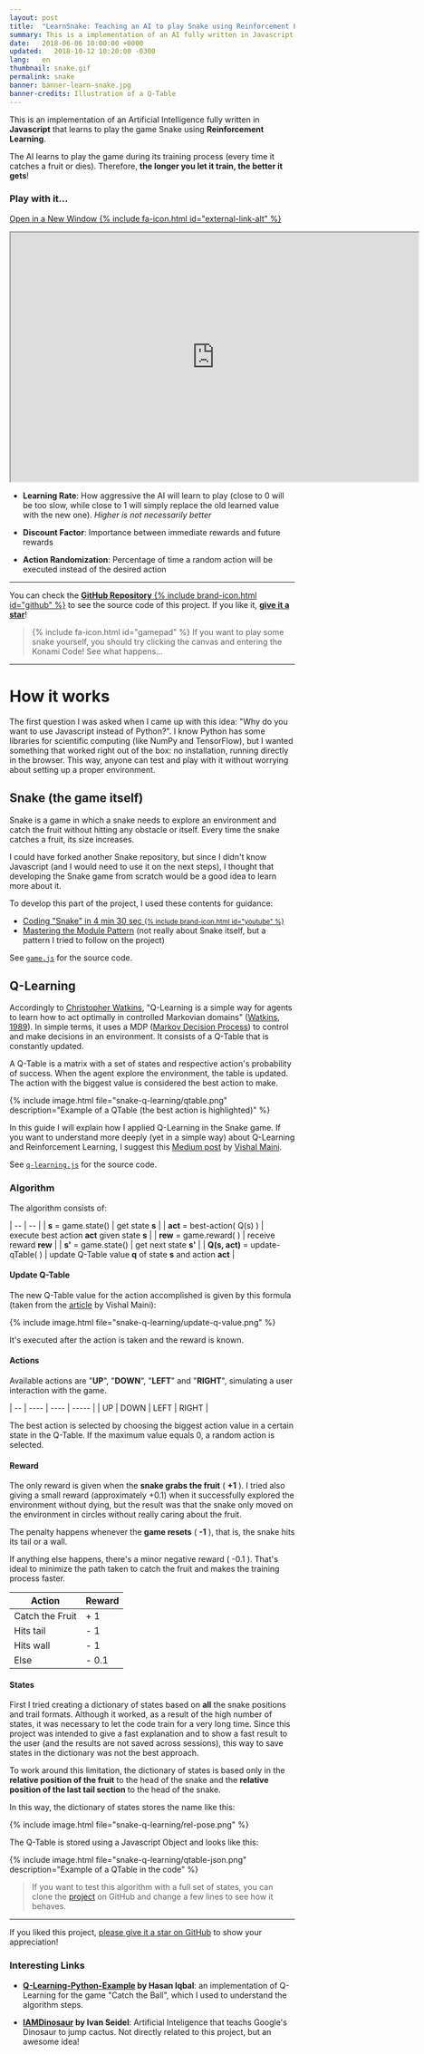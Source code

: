 ```yaml
---
layout: post
title:  "LearnSnake: Teaching an AI to play Snake using Reinforcement Learning (Q-Learning)"
summary: This is a implementation of an AI fully written in Javascript that learns to play Snake...
date:   2018-06-06 10:00:00 +0000
updated:   2018-10-12 10:20:00 -0300
lang:   en
thumbnail: snake.gif
permalink: snake
banner: banner-learn-snake.jpg
banner-credits: Illustration of a Q-Table
---
```


This is an implementation of an Artificial Intelligence fully written in **Javascript** that learns to play the game Snake using **Reinforcement Learning**.

The AI learns to play the game during its training process (every time it catches a fruit or dies). Therefore, **the longer you let it train, the better it gets**!

### Play with it...

<div id="game">
  <p class="open-new-window"><a target="_blank" href="https://italolelis.com/LearnSnake/">Open in a New Window {% include fa-icon.html id="external-link-alt" %}</a></p>
  <div class="post-youtube">
    <iframe src="https://italolelis.com/LearnSnake/" width="720px" height="440"></iframe>
  </div>
</div>

- **Learning Rate**: How aggressive the AI will learn to play (close to 0 will be too slow, while close to 1 will simply replace the old learned value with the new one). _Higher is not necessarily better_

- **Discount Factor**: Importance between immediate rewards and future rewards

- **Action Randomization**: Percentage of time a random action will be executed instead of the desired action

---

You can check the [**GitHub Repository** {% include brand-icon.html id="github" %}](https://github.com/italohdc/LearnSnake) to see the source code of this project. If you like it, [**give it a star**](https://github.com/italohdc/LearnSnake)!

> {% include fa-icon.html id="gamepad" %} If you want to play some snake yourself, you should try clicking the canvas and entering the Konami Code! See what happens...

---

# How it works

The first question I was asked when I came up with this idea: "Why do you want to use Javascript instead of Python?". I know Python has some libraries for scientific computing (like NumPy and TensorFlow), but I wanted something that worked right out of the box: no installation, running directly in the browser. This way, anyone can test and play with it without worrying about setting up a proper environment.

## Snake (the game itself)

Snake is a game in which a snake needs to explore an environment and catch the fruit without hitting any obstacle or itself. Every time the snake catches a fruit, its size increases.

I could have forked another Snake repository, but since I didn't know Javascript (and I would need to use it on the next steps), I thought that developing the Snake game from scratch would be a good idea to learn more about it.

To develop this part of the project, I used these contents for guidance:

- [Coding "Snake" in 4 min 30 sec <small>{% include brand-icon.html id="youtube" %}</small>](https://www.youtube.com/watch?v=xGmXxpIj6vs)
- [Mastering the Module Pattern](https://toddmotto.com/mastering-the-module-pattern/) (not really about Snake itself, but a pattern I tried to follow on the project)

See [``game.js``](https://github.com/italohdc/LearnSnake/blob/master/game.js) for the source code.

## Q-Learning

Accordingly to [Christopher Watkins](http://www.cs.rhul.ac.uk/~chrisw/), "Q-Learning is a simple way for agents to learn how to act optimally in controlled Markovian domains" ([Watkins, 1989](https://link.springer.com/content/pdf/10.1007%2FBF00992698.pdf)). In simple terms, it uses a MDP ([Markov Decision Process](https://en.wikipedia.org/wiki/Markov_decision_process)) to control and make decisions in an environment. It consists of a Q-Table that is constantly updated.

A Q-Table is a matrix with a set of states and respective action's probability of success. When the agent explore the environment, the table is updated. The action with the biggest value is considered the best action to make.

{% include image.html file="snake-q-learning/qtable.png" description="Example of a QTable (the best action is highlighted)" %}

In this guide I will explain how I applied Q-Learning in the Snake game. If you want to understand more deeply (yet in a simple way) about Q-Learning and Reinforcement Learning, I suggest this [Medium post](https://medium.com/machine-learning-for-humans/reinforcement-learning-6eacf258b265) by [Vishal Maini](https://twitter.com/v_maini).

See [``q-learning.js``](https://github.com/italohdc/LearnSnake/blob/master/q-learning.js) for the source code.

### Algorithm

The algorithm consists of:

| -- | -- |
| **s** = game.state() | get state **s** |
| **act** = best-action( Q(s) ) | execute best action **act** given state **s**  |
| **rew** = game.reward( ) | receive reward **rew** |
| **s'** = game.state() | get next state **s'** |
| **Q(s, act)** = update-qTable( ) | update Q-Table value **q** of state **s** and action **act** |

#### Update Q-Table

The new Q-Table value for the action accomplished is given by this formula (taken from the [article](https://medium.com/machine-learning-for-humans/reinforcement-learning-6eacf258b265) by Vishal Maini):

{% include image.html file="snake-q-learning/update-q-value.png" %}

It's executed after the action is taken and the reward is known.

#### Actions

Available actions are "**UP**", "**DOWN**", "**LEFT**" and "**RIGHT**", simulating a user interaction with the game.

| -- | ---- | ---- | ----- |
| UP | DOWN | LEFT | RIGHT |

The best action is selected by choosing the biggest action value in a certain state in the Q-Table. If the maximum value equals 0, a random action is selected.

#### Reward

The only reward is given when the **snake grabs the fruit** ( **+1** ). I tried also giving a small reward (approximately +0.1) when it successfully explored the environment without dying, but the result was that the snake only moved on the environment in circles without really caring about the fruit.

The penalty happens whenever the **game resets** ( **-1** ), that is, the snake hits its tail or a wall.

If anything else happens, there's a minor negative reward ( -0.1 ). That's ideal to minimize the path taken to catch the fruit and makes the training process faster.

| Action | Reward |
|-----------------|----|
| Catch the Fruit | + 1 |
| Hits tail | - 1 |
| Hits wall | - 1 |
| Else | - 0.1 |

#### States

First I tried creating a dictionary of states based on **all** the snake positions and trail formats. Although it worked, as a result of the high number of states, it was necessary to let the code train for a very long time. Since this project was intended to give a fast explanation and to show a fast result to the user (and the results are not saved across sessions), this way to save states in the dictionary was not the best approach.

To work around this limitation, the dictionary of states is based only in the **relative position of the fruit** to the head of the snake and the **relative position of the last tail section** to the head of the snake.

In this way, the dictionary of states stores the name like this:

{% include image.html file="snake-q-learning/rel-pose.png" %}

The Q-Table is stored using a Javascript Object and looks like this:

{% include image.html file="snake-q-learning/qtable-json.png" description="Example of a QTable in the code" %}

> If you want to test this algorithm with a full set of states, you can clone the [project](https://github.com/italohdc/LearnSnake) on GitHub and change a few lines to see how it behaves.

---

If you liked this project, [please give it a star on GitHub](https://github.com/italohdc/LearnSnake) to show your appreciation!

### Interesting Links

- **[Q-Learning-Python-Example](https://github.com/hasanIqbalAnik/q-learning-python-example) by Hasan Iqbal**: an implementation of Q-Learning for the game "Catch the Ball", which I used to understand the algorithm steps.

- **[IAMDinosaur](https://github.com/ivanseidel/IAMDinosaur) by Ivan Seidel**: Artificial Inteligence that teachs Google's Dinosaur to jump cactus. Not directly related to this project, but an awesome idea!
